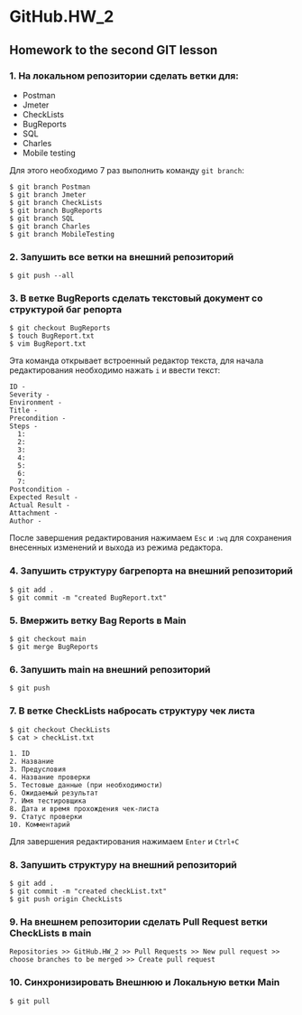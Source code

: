 # GitHub.HW_2

## Homework to the second GIT lesson 

### 1. На локальном репозитории сделать ветки для:
- Postman
- Jmeter
- CheckLists
- BugReports
- SQL
- Charles
- Mobile testing

Для этого необходимо 7 раз выполнить команду `git branch`:

    $ git branch Postman
    $ git branch Jmeter
    $ git branch CheckLists
    $ git branch BugReports
    $ git branch SQL
    $ git branch Charles
    $ git branch MobileTesting

### 2. Запушить все ветки на внешний репозиторий

    $ git push --all

### 3. В ветке BugReports сделать текстовый документ со структурой баг репорта

    $ git checkout BugReports    
    $ touch BugReport.txt
    $ vim BugReport.txt
  
Эта команда открывает встроенный редактор текста, для начала редактирования необходимо нажать `i` и ввести текст:

    ID -
    Severity - 
    Environment - 
    Title - 
    Precondition -
    Steps - 
      1:
      2:
      3:
      4:
      5:
      6:
      7: 
    Postcondition -
    Expected Result - 
    Actual Result -  
    Attachment - 
    Author - 

После завершения редактирования нажимаем `Esc` и `:wq` для сохранения внесенных изменений и выхода из режима редактора.

### 4. Запушить структуру багрепорта на внешний репозиторий

    $ git add .
    $ git commit -m "created BugReport.txt"

### 5. Вмержить ветку Bag Reports в Main

    $ git checkout main
    $ git merge BugReports

### 6. Запушить main на внешний репозиторий

    $ git push

### 7. В ветке CheckLists набросать структуру чек листа

    $ git checkout CheckLists
    $ cat > checkList.txt

    1. ID
    2. Название
    3. Предусловия
    4. Название проверки 
    5. Тестовые данные (при необходимости)
    6. Ожидаемый результат
    7. Имя тестировщика
    8. Дата и время прохождения чек-листа
    9. Статус проверки
    10. Комментарий
Для завершения редактирования нажимаем `Enter` и `Ctrl+C`

### 8. Запушить структуру на внешний репозиторий

    $ git add .
    $ git commit -m "created checkList.txt"
    $ git push origin CheckLists

### 9. На внешнем репозитории сделать Pull Request ветки CheckLists в main

    Repositories >> GitHub.HW_2 >> Pull Requests >> New pull request >> choose branches to be merged >> Create pull request

### 10. Синхронизировать Внешнюю и Локальную ветки Main

    $ git pull
